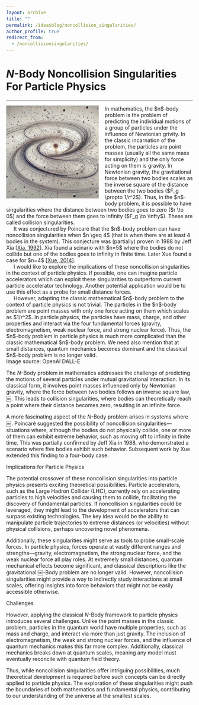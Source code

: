 ```yaml
---
layout: archive
title: ""
permalink: /ideasblog/noncollision_singularities/
author_profile: true
redirect_from:
  - /noncollisionsingularities/
---
```


# $N$-Body Noncollision Singularities For Particle Physics
-----
<img src="/images/nbody.jpeg" style="max-height: 250px; max-width: 100%; margin-right: 16px; margin-bottom: 10px" align=left>
<p style="margin: 0;">
In mathematics, the $n$-body problem is the problem of predicting the individual motions of a group of particles under the influence of Newtonian grivity.
In the classic incarnation of the problem, the particles are point masses (usually all the same mass for simplicity) and the only force acting on them is gravity.
In Newtonian gravity, the gravitational force between two bodies scales as the inverse square of the distance between the two bodies ($F_g \propto 1/r^2$).
Thus, in the $n$-body problem, it is possible to have singularities where the distance between two bodies goes to zero ($r \to 0$) and the force between them goes to infinity ($F_g \to \infty$).
These are called collision singularities.
</p><p style="text-indent: 20px; margin: 0;">
It was conjectured by Poincaré that the $n$-body problem can have noncollision singularities when $n \geq 4$ (that is when there are at least 4 bodies in the system).
This conjecture was (partially) proven in 1988 by Jeff Xia [<a href="https://www.jstor.org/stable/2946572?origin=crossref)">Xia, 1992</a>].
Xia found a scinario with $n=5$ where the bodies do not collide but one of the bodies goes to infinity in finite time.
Later Xue found a case for $n=4$ [<a href="https://arxiv.org/abs/1409.0048">Xue, 2014</a>].
</p><p style="text-indent: 20px; margin: 0;">
I would like to explore the implications of these noncollision singularities in the context of particle physics.
If possible, one can imagine particle accelerators which can exploit these singularities to outperform current particle accelerator technology.
Another potential application would be to use this effect as a probe for small distance forces. 
</p><p style="text-indent: 20px; margin: 0;">
However, adapting the classic mathematical $n$-body problem to the context of particle physics is not trivial.
The particles in the $n$-body problem are point masses with only one force acting on them which scales as $1/r^2$.
In particle physics, the particles have mass, charge, and other properties and interact via the four fundamental forces (gravity, electromagnetism, weak nuclear force, and strong nuclear force).
Thus, the $n$-body problem in particle physics is much more complicated than the classic mathematical $n$-body problem.
We need also mention that at small distances, quantum mechanics becomes dominant and the classical $n$-body problem is no longer valid.
</p>
Image source: OpenAI DALL-E


The $N$-Body problem in mathematics addresses the challenge of predicting the motions of several particles under mutual gravitational interaction. In its classical form, it involves point masses influenced only by Newtonian gravity, where the force between two bodies follows an inverse square law, ￼. This leads to collision singularities, where bodies can theoretically reach a point where their distance becomes zero, resulting in an infinite force.

A more fascinating aspect of the $N$-Body problem arises in systems where ￼. Poincaré suggested the possibility of noncollision singularities—situations where, although the bodies do not physically collide, one or more of them can exhibit extreme behavior, such as moving off to infinity in finite time. This was partially confirmed by Jeff Xia in 1988, who demonstrated a scenario where five bodies exhibit such behavior. Subsequent work by Xue extended this finding to a four-body case.

Implications for Particle Physics

The potential crossover of these noncollision singularities into particle physics presents exciting theoretical possibilities. Particle accelerators, such as the Large Hadron Collider (LHC), currently rely on accelerating particles to high velocities and causing them to collide, facilitating the discovery of fundamental particles. If noncollision singularities could be leveraged, they might lead to the development of accelerators that can surpass existing technologies. The key idea would be the ability to manipulate particle trajectories to extreme distances (or velocities) without physical collisions, perhaps uncovering novel phenomena.

Additionally, these singularities might serve as tools to probe small-scale forces. In particle physics, forces operate at vastly different ranges and strengths—gravity, electromagnetism, the strong nuclear force, and the weak nuclear force all play roles. At extremely small distances, quantum mechanical effects become significant, and classical descriptions like the gravitational ￼-Body problem are no longer valid. However, noncollision singularities might provide a way to indirectly study interactions at small scales, offering insights into force behaviors that might not be easily accessible otherwise.

Challenges

However, applying the classical $N$-Body framework to particle physics introduces several challenges. Unlike the point masses in the classic problem, particles in the quantum world have multiple properties, such as mass and charge, and interact via more than just gravity. The inclusion of electromagnetism, the weak and strong nuclear forces, and the influence of quantum mechanics makes this far more complex. Additionally, classical mechanics breaks down at quantum scales, meaning any model must eventually reconcile with quantum field theory.

Thus, while noncollision singularities offer intriguing possibilities, much theoretical development is required before such concepts can be directly applied to particle physics. The exploration of these singularities might push the boundaries of both mathematics and fundamental physics, contributing to our understanding of the universe at the smallest scales.